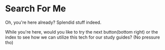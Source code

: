 # Search For Me

Oh, you're here already? Splendid stuff indeed. 

While you're here, would you like to try the next button(bottom right) or the index to see how we can utilize
this tech for our study guides? (No pressure tho)

